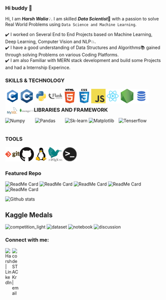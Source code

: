 ### Hi buddy 👋

Hi, I am ***Harsh Walia***💡. I am skilled ***Data Scientist***🎰 with a passion to solve Real World Problems using `Data Science and Machine Learning`.


✔️ I worked on Several End to End Projects based on Machine Learning, Deep Learning, Computer Vision and NLP💥. <br>
✔️ I have a good understanding of Data Structures and Algorithms📚 gained through solving Problems on various Coding Platforms. <br>
✔️ I am also Familiar with MERN stack development and build some Projects and had a Internship Experince. <br>

### SKILLS & TECHNOLOGY

<img align="left" alt="C" width="46px" src="https://raw.githubusercontent.com/github/explore/80688e429a7d4ef2fca1e82350fe8e3517d3494d/topics/c/c.png" />
<img align="left" alt="CPP" width="46px" src="https://raw.githubusercontent.com/github/explore/80688e429a7d4ef2fca1e82350fe8e3517d3494d/topics/cpp/cpp.png" />
<img align="left" alt="Python" width="46px" src="https://raw.githubusercontent.com/github/explore/80688e429a7d4ef2fca1e82350fe8e3517d3494d/topics/python/python.png" />
<img align="left" alt="Python" width="46px" src="https://raw.githubusercontent.com/github/explore/80688e429a7d4ef2fca1e82350fe8e3517d3494d/topics/flask/flask.png" />
<img align="left" alt="HTML5" width="46px" src="https://raw.githubusercontent.com/github/explore/80688e429a7d4ef2fca1e82350fe8e3517d3494d/topics/html/html.png" />
<img align="left" alt="CSS3" width="46px" src="https://raw.githubusercontent.com/github/explore/80688e429a7d4ef2fca1e82350fe8e3517d3494d/topics/css/css.png" />
<img align="left" alt="JavaScript" width="46px" src="https://raw.githubusercontent.com/github/explore/80688e429a7d4ef2fca1e82350fe8e3517d3494d/topics/javascript/javascript.png" />
<img align="left" alt="React" width="46px" src="https://raw.githubusercontent.com/github/explore/80688e429a7d4ef2fca1e82350fe8e3517d3494d/topics/react/react.png" />
<img align="left" alt="Node.js" width="46px" src="https://raw.githubusercontent.com/github/explore/80688e429a7d4ef2fca1e82350fe8e3517d3494d/topics/nodejs/nodejs.png" />

<img align="left" alt="SQL" width="46px" src="https://raw.githubusercontent.com/github/explore/80688e429a7d4ef2fca1e82350fe8e3517d3494d/topics/sql/sql.png" />
<img align="left" alt="MySQL" width="46px" src="https://raw.githubusercontent.com/github/explore/80688e429a7d4ef2fca1e82350fe8e3517d3494d/topics/mysql/mysql.png" />
<img align="left" alt="MongoDB" width="46px" src="https://raw.githubusercontent.com/github/explore/80688e429a7d4ef2fca1e82350fe8e3517d3494d/topics/mongodb/mongodb.png" />

<br>
<br>

### LIBRARIES AND FRAMEWORK
<img align="left" alt="Numpy" width="96px" src="https://miro.medium.com/max/1400/1*cyXCE-JcBelTyrK-58w6_Q.png" />
<img align="left" alt="Pandas" width="96px" src="https://miro.medium.com/max/481/1*n_ms1q5YoHAQXXUIfeADKQ.png" />
<img align="left" alt="Sk-learn" width="76px" src="https://upload.wikimedia.org/wikipedia/commons/thumb/0/05/Scikit_learn_logo_small.svg/1200px-Scikit_learn_logo_small.svg.png" />
<img align="left" alt="Matplotlib" width="96px" src="https://matplotlib.org/_static/logo2_compressed.svg" />
<img align="left" alt="Tenserflow" width="96px" src="https://miro.medium.com/max/600/1*HLziSq4zU8TNCNJBuuQQVw.jpeg" />


<br>
<br>

### TOOLS

<img align="left" alt="Git" width="46px" src="https://raw.githubusercontent.com/github/explore/80688e429a7d4ef2fca1e82350fe8e3517d3494d/topics/git/git.png" />
<img align="left" alt="GitHub" width="46px" src="https://raw.githubusercontent.com/github/explore/78df643247d429f6cc873026c0622819ad797942/topics/github/github.png" />
<img align="left" alt="GitHub" width="46px" src="https://raw.githubusercontent.com/github/explore/78df643247d429f6cc873026c0622819ad797942/topics/linux/linux.png" />
<img align="left" alt="GitHub" width="46px" src="https://raw.githubusercontent.com/github/explore/78df643247d429f6cc873026c0622819ad797942/topics/latex/latex.png" />
<img align="left" alt="Terminal" width="46px" src="https://raw.githubusercontent.com/github/explore/80688e429a7d4ef2fca1e82350fe8e3517d3494d/topics/terminal/terminal.png" />


<br>
<br>
<br>

### Featured Repo
![ReadMe Card](https://github-readme-stats.vercel.app/api/pin/?username=harshwalia36&repo=IPL_Winning_Team_Predictor_and_show_Stats)
![ReadMe Card](https://github-readme-stats.vercel.app/api/pin/?username=harshwalia36&repo=Audio-Description-of-Image-for-visually-impaired-person)
![ReadMe Card](https://github-readme-stats.vercel.app/api/pin/?username=harshwalia36&repo=Early-Prediction-of-Mortality-Risk-among-Covid-19-Patients)
![ReadMe Card](https://github-readme-stats.vercel.app/api/pin/?username=harshwalia36&repo=Segmentation_and_classification_of_Covid-19-lungs-CT-Scan)
![ReadMe Card](https://github-readme-stats.vercel.app/api/pin/?username=harshwalia36&repo=Emojify)

![Github stats](https://github-readme-stats.vercel.app/api?username=harshwalia36)

## Kaggle Medals
<!-- ![competition](https://road-to-kaggle-grandmaster.vercel.app/api/badges/harshwalia/competition)
![dataset](https://road-to-kaggle-grandmaster.vercel.app/api/badges/harshwalia/dataset)
![notebook](https://road-to-kaggle-grandmaster.vercel.app/api/badges/harshwalia/notebook)
![discussion](https://road-to-kaggle-grandmaster.vercel.app/api/badges/harshwalia/discussion) -->


![competition_light](https://road-to-kaggle-grandmaster.vercel.app/api/badges/harshwalia/competition/light)
![dataset](https://road-to-kaggle-grandmaster.vercel.app/api/badges/harshwalia/dataset/light)
![notebook](https://road-to-kaggle-grandmaster.vercel.app/api/badges/harshwalia/notebook/light)
![discussion](https://road-to-kaggle-grandmaster.vercel.app/api/badges/harshwalia/discussion/light)


### Connect with me:


[<img align="left" alt="Harsh | LinkedIn" width="22px" src="https://cdn.jsdelivr.net/npm/simple-icons@v3/icons/linkedin.svg" />](https://www.linkedin.com/in/harsh-walia-32b968172/)
[<img align="left" alt="codeSTACKr | email" width="22px" src="https://m.economictimes.com/thumb/msid-63994786,width-1200,height-900,resizemode-4,imgsize-35146/gmail-gets-a-makeover-heres-how-you-can-make-the-most-of-its-features.jpg" />](harsh.p.walia@gmail.com)
